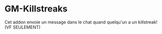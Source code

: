 # GM-Killstreaks
Cet addon envoie un message dans le chat quand quelqu'un a un killstreak! 
(VF SEULEMENT)
